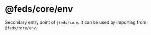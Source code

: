 # @feds/core/env

Secondary entry point of `@feds/core`. It can be used by importing from `@feds/core/env`.
